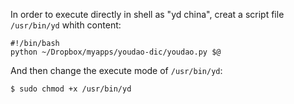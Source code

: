 
In order to execute directly in shell as "yd china", creat a script file `/usr/bin/yd` whith content:

    #!/bin/bash
    python ~/Dropbox/myapps/youdao-dic/youdao.py $@

And then change the execute mode of `/usr/bin/yd`:

    $ sudo chmod +x /usr/bin/yd